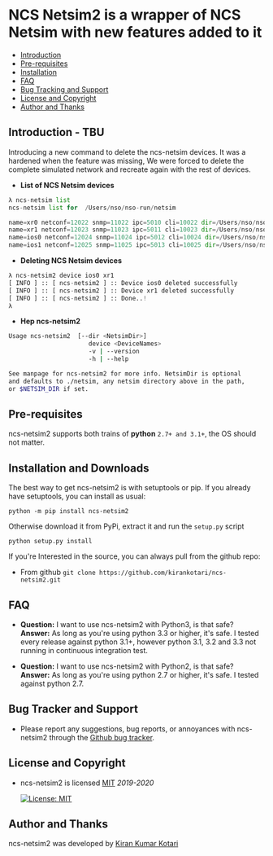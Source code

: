 # NCS Netsim2 is a wrapper of NCS Netsim with new features added to it

- [Introduction](#introduction)
- [Pre-requisites](#pre-requisites)
- [Installation](#installation)
- [FAQ](#faq)
- [Bug Tracking and Support](#bug-tracking-and-support)
- [License and Copyright](#license-and-copyrights)
- [Author and Thanks](#author-and-thanks)

## Introduction - TBU

Introducing a new command to delete the ncs-netsim devices.  It was a hardened when the feature was missing, We were forced to delete the complete simulated network and recreate again with the rest of devices.

- **List of NCS Netsim devices**

```python
λ ncs-netsim list
ncs-netsim list for  /Users/nso/nso-run/netsim

name=xr0 netconf=12022 snmp=11022 ipc=5010 cli=10022 dir=/Users/nso/nso-run/netsim/xr/xr0 
name=xr1 netconf=12023 snmp=11023 ipc=5011 cli=10023 dir=/Users/nso/nso-run/netsim/xr/xr1 
name=ios0 netconf=12024 snmp=11024 ipc=5012 cli=10024 dir=/Users/nso/nso-run/netsim/ios/ios0 
name=ios1 netconf=12025 snmp=11025 ipc=5013 cli=10025 dir=/Users/nso/nso-run/netsim/ios/ios1 
```

- **Deleting NCS Netsim devices**

```python
λ ncs-netsim2 device ios0 xr1
[ INFO ] :: [ ncs-netsim2 ] :: Device ios0 deleted successfully
[ INFO ] :: [ ncs-netsim2 ] :: Device xr1 deleted successfully
[ INFO ] :: [ ncs-netsim2 ] :: Done..!
λ 
```

- **Hep ncs-netsim2**

```bash 
Usage ncs-netsim2  [--dir <NetsimDir>]
                      device <DeviceNames>
                      -v | --version
                      -h | --help

See manpage for ncs-netsim2 for more info. NetsimDir is optional
and defaults to ./netsim, any netsim directory above in the path,
or $NETSIM_DIR if set.
```

## Pre-requisites

ncs-netsim2 supports both trains of **python** `2.7+ and 3.1+`, the OS should not matter.

## Installation and Downloads

The best way to get ncs-netsim2 is with setuptools or pip. If you already have setuptools, you can install as usual:

`python -m pip install ncs-netsim2`

Otherwise download it from PyPi, extract it and run the `setup.py` script

`python setup.py install`

If you're Interested in the source, you can always pull from the github repo:

- From github `git clone https://github.com/kirankotari/ncs-netsim2.git`

## FAQ

- **Question:** I want to use ncs-netsim2 with Python3, is that safe?  
 **Answer:** As long as you're using python 3.3 or higher, it's safe. I tested every release against python 3.1+, however python 3.1, 3.2 and 3.3 not running in continuous integration test.  

- **Question:** I want to use ncs-netsim2 with Python2, is that safe?  
 **Answer:** As long as you're using python 2.7 or higher, it's safe. I tested against python 2.7.

## Bug Tracker and Support

- Please report any suggestions, bug reports, or annoyances with ncs-netsim2 through the [Github bug tracker](https://github.com/kirankotari/ncs-netsim2/issues).

## License and Copyright

- ncs-netsim2 is licensed [MIT](http://opensource.org/licenses/mit-license.php) *2019-2020*

   [![License: MIT](https://img.shields.io/badge/License-MIT-yellow.svg)](https://opensource.org/licenses/MIT)

## Author and Thanks

ncs-netsim2 was developed by [Kiran Kumar Kotari](https://github.com/kirankotari)
